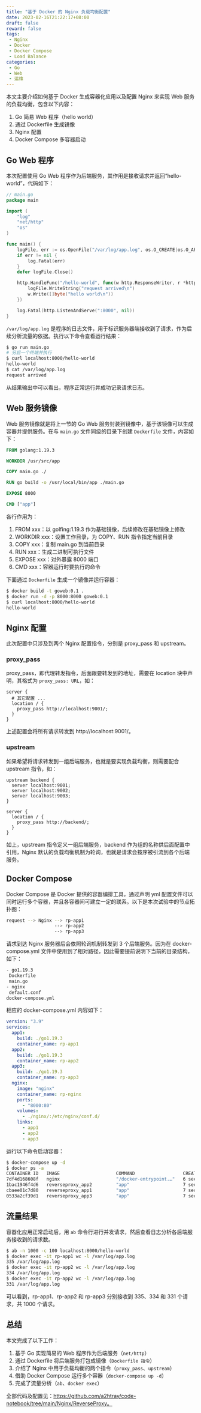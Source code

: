 ```yaml
---
title: "基于 Docker 的 Nginx 负载均衡配置"
date: 2023-02-16T21:22:17+08:00
draft: false
reward: false
tags:
 - Nginx
 - Docker
 - Docker Compose
 - Load Balance
categories:
 - Go
 - Web
 - 运维
---
```


本文主要介绍如何基于 Docker 生成容器化应用以及配置 Nginx 来实现 Web 服务的负载均衡，包含以下内容：

1. Go 简易 Web 程序（hello world）
2. 通过 Dockerfile 生成镜像
3. Nginx 配置
4. Docker Compose 多容器启动

## Go Web 程序

本次配置使用 Go Web 程序作为后端服务，其作用是接收请求并返回“hello-world”，代码如下：

```go
// main.go
package main

import (
	"log"
	"net/http"
	"os"
)

func main() {
	logFile, err := os.OpenFile("/var/log/app.log", os.O_CREATE|os.O_APPEND|os.O_RDWR, 0777)
	if err != nil {
		log.Fatal(err)
	}
	defer logFile.Close()

	http.HandleFunc("/hello-world", func(w http.ResponseWriter, r *http.Request) {
		logFile.WriteString("request arrived\n")
		w.Write([]byte("hello world\n"))
	})

	log.Fatal(http.ListenAndServe(":8000", nil))
}

```

`/var/log/app.log` 是程序的日志文件，用于标识服务器端接收到了请求，作为后续分析流量的依据。执行以下命令查看运行结果：

```bash
$ go run main.go
# 另启一个终端并执行
$ curl localhost:8000/hello-world
hello-world
$ cat /var/log/app.log
request arrived
```

从结果输出中可以看出，程序正常运行并成功记录请求日志。

## Web 服务镜像

Web 服务镜像就是将上一节的 Go Web 服务封装到镜像中，基于该镜像可以生成容器并提供服务。在与 `main.go` 文件同级的目录下创建 `Dockerfile` 文件，内容如下：

```dockerfile
FROM golang:1.19.3

WORKDIR /usr/src/app

COPY main.go ./

RUN go build -o /usr/local/bin/app ./main.go

EXPOSE 8000

CMD ["app"]
```

各行作用为：

1. FROM xxx：以 golfing:1.19.3 作为基础镜像，后续修改在基础镜像上修改
2. WORKDIR xxx：设置工作目录，为 COPY、RUN 指令指定当前目录
3. COPY xxx：复制 main.go 到当前目录
4. RUN xxx：生成二进制可执行文件
5. EXPOSE xxx：对外暴露 8000 端口
6. CMD xxx：容器运行时要执行的命令

下面通过 `Dockerfile` 生成一个镜像并运行容器：

```bash
$ docker build -t goweb:0.1 .
$ docker run -d -p 8000:8000 goweb:0.1
$ curl localhost:8000/hello-world
hello-world
```

## Nginx 配置

此次配置中只涉及到两个 Nginx 配置指令，分别是 proxy_pass 和 upstream。

### proxy_pass

proxy_pass，即代理转发指令，后面跟要转发到的地址，需要在 location 块中声明，其格式为 `proxy_pass: URL`，如：

```nginx
server {
  # 其它配置 ...
  location / {
    proxy_pass http://localhost:9001/;
  }
}
```

上述配置会将所有请求转发到 http://localhost:9001/。

### upstream

如果希望将请求转发到一组后端服务，也就是要实现负载均衡，则需要配合 upstream 指令，如：

```nginx
upstream backend {
  server localhost:9001;
  server localhost:9002;
  server localhost:9003;
}

server {
  location / {
    proxy_pass http://backend/;
  }
}
```

如上，upstream 指令定义一组后端服务，backend 作为组的名称供后面配置中引用，Nginx 默认的负载均衡机制为轮询，也就是请求会按序被引流到各个后端服务。

## Docker Compose

Docker Compose 是 Docker 提供的容器编排工具，通过声明 yml 配置文件可以同时运行多个容器，并且各容器间可建立一定的联系。以下是本次试验中的节点拓扑图：

```bash
request --> Nginx --> rp-app1
                  --> rp-app2
                  --> rp-app3
```

请求到达 Nginx 服务器后会依照轮询机制转发到 3 个后端服务。因为在 docker-compose.yml 文件中使用到了相对路径，因此需要提前说明下当前的目录结构，如下：

```bash
- go1.19.3
 Dockerfile
 main.go
- nginx
 default.conf
docker-compose.yml
```

相应的 docker-compose.yml 内容如下：

```yaml
version: "3.9"
services:
  app1:
    build: ./go1.19.3
    container_name: rp-app1
  app2:
    build: ./go1.19.3
    container_name: rp-app2
  app3:
    build: ./go1.19.3
    container_name: rp-app3
  nginx:
    image: "nginx"
    container_name: rp-nginx
    ports:
      - "8000:80"
    volumes:
      - ./nginx/:/etc/nginx/conf.d/
    links:
      - app1
      - app2
      - app3
```

运行以下命令启动容器：

```bash
$ docker-compose up -d
$ docker ps -a
CONTAINER ID   IMAGE                     COMMAND                  CREATED         STATUS                     PORTS                  NAMES
7df4d168608f   nginx                     "/docker-entrypoint.…"   6 seconds ago   Up 5 seconds               0.0.0.0:8000->80/tcp   rp-nginx
1bac1946f4d6   reverseproxy_app2         "app"                    7 seconds ago   Up 5 seconds               8000/tcp               rp-app2
cbaee01c7d80   reverseproxy_app1         "app"                    7 seconds ago   Up 6 seconds               8000/tcp               rp-app1
0533a2cf39d1   reverseproxy_app3         "app"                    7 seconds ago   Up 6 seconds               8000/tcp               rp-app3
```

## 流量结果

容器化应用正常启动后，用 `ab` 命令行进行并发请求，然后查看日志分析各后端服务接收到的请求数。

```bash
$ ab -n 1000 -c 100 localhost:8000/hello-world
$ docker exec -it rp-app1 wc -l /var/log/app.log
335 /var/log/app.log
$ docker exec -it rp-app2 wc -l /var/log/app.log
334 /var/log/app.log
$ docker exec -it rp-app2 wc -l /var/log/app.log
331 /var/log/app.log
```

可以看到，rp-app1、rp-app2 和 rp-app3 分别接收到 335、334 和 331 个请求，共 1000 个请求。

## 总结

本文完成了以下工作：

1. 基于 Go 实现简易的 Web 程序作为后端服务（`net/http`）
2. 通过 Dockerfile 将后端服务打包成镜像（`Dockerfile 指令`）
3. 介绍了 Nginx 中用于负载均衡的两个指令（`proxy_pass`、`upstream`）
4. 借助 Docker Compose 运行多个容器（`docker-compose up -d`）
5. 完成了流量分析（`ab`、`docker exec`）

全部代码及配置见：https://github.com/a2htray/code-notebook/tree/main/Nginx/ReverseProxy。